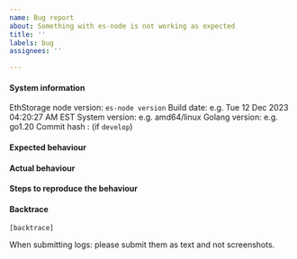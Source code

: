 ```yaml
---
name: Bug report
about: Something with es-node is not working as expected
title: ''
labels: bug
assignees: ''

---
```


#### System information

EthStorage node version: `es-node version`
Build date: e.g. Tue 12 Dec 2023 04:20:27 AM EST
System version: e.g. amd64/linux
Golang version: e.g. go1.20
Commit hash : (if `develop`)

#### Expected behaviour


#### Actual behaviour


#### Steps to reproduce the behaviour


#### Backtrace

````
[backtrace]
````

When submitting logs: please submit them as text and not screenshots.
